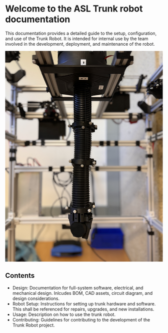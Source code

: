 # Welcome to the ASL Trunk robot documentation
This documentation provides a detailed guide to the setup, configuration, and use of the Trunk Robot. It is intended for internal use by the team involved in the development, deployment, and maintenance of the robot.

![Trunk robot](assets/trunk-closeup.jpg)

## Contents
- Design: Documentation for full-system software, electrical, and mechanical design. Inlcudes BOM, CAD assets, circuit diagram, and design considerations.
- Robot Setup: Instructions for setting up trunk hardware and software. This shall be referenced for repairs, upgrades, and new installations.
- Usage: Description on how to use the trunk robot. 
- Contributing: Guidelines for contributing to the development of the Trunk Robot project.

